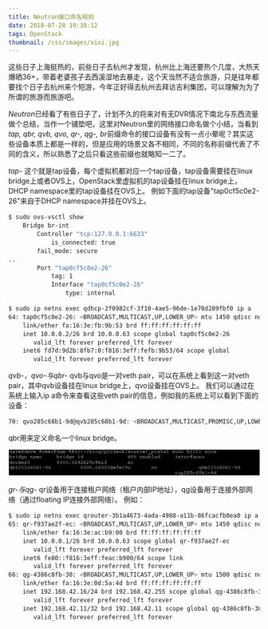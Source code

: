 ```yaml
---
title: Neutron接口命名规则
date: 2018-07-28 19:38:12
tags: OpenStack
thumbnail: /css/images/xixi.jpg
---
```


这些日子上海挺热的，前些日子去杭州才发现，杭州比上海还要热个几度，大热天爆晒36+，带着老婆孩子去西溪湿地去暴走，这个天当然不适合旅游，只是往年都要找个日子去杭州来个短游，今年正好得去杭州去拜访吉利集团，可以理解为为了所谓的旅游而旅游吧。


*Neutron*已经看了有些日子了，计划不久的将来对有无DVR情况下南北与东西流量做个总结，当作一个铺垫吧，这里对Neutron里的网络接口命名做个小结，当看到*tap, qbr, qvb, qvo, qr-, qg-, br*前缀命令的接口设备有没有一点小晕呢？其实这些设备本质上都是一样的，但是应用的场景又各不相同，不同的名称前缀代表了不同的含义，所以熟悉了之后只看这些前缀也就略知一二了。


*tap-*
这个就是tap设备，每个虚拟机都对应一个tap设备，tap设备需要挂在linux bridge上或者OVS上，OpenStack里虚拟机的tap设备挂在linux bridge上，DHCP namespace里的tap设备挂在OVS上。
例如下面的tap设备"tap0cf5c0e2-26"来自于DHCP namespace并挂在OVS上。
``` bash
$ sudo ovs-vsctl show
    Bridge br-int
        Controller "tcp:127.0.0.1:6633"
            is_connected: true
        fail_mode: secure
..
        Port "tap0cf5c0e2-26"
            tag: 1
            Interface "tap0cf5c0e2-26"
                type: internal

```


``` bash
$ sudo ip netns exec qdhcp-2f0982cf-3f10-4ae5-96de-1e70d289fbf0 ip a
64: tap0cf5c0e2-26: <BROADCAST,MULTICAST,UP,LOWER_UP> mtu 1450 qdisc noqueue state UNKNOWN group default qlen 1000
    link/ether fa:16:3e:fb:9b:53 brd ff:ff:ff:ff:ff:ff
    inet 10.0.0.2/26 brd 10.0.0.63 scope global tap0cf5c0e2-26
       valid_lft forever preferred_lft forever
    inet6 fd7d:9d2b:8fb7:0:f816:3eff:fefb:9b53/64 scope global
       valid_lft forever preferred_lft forever
```


*qvb-*，*qvo-*与*qbr-*
qvb与qvo是一对veth pair，可以在系统上看到这一对veth pair，其中qvb设备挂在linux bridge上，qvo设备挂在OVS上。
我们可以通过在系统上输入ip a命令来查看这些veth pair的信息，例如我的系统上可以看到下面的设备：
``` bash
70: qvo285c68b1-9d@qvb285c68b1-9d: <BROADCAST,MULTICAST,PROMISC,UP,LOWER_UP> mtu 1450 qdisc noqueue master ovs-system state UP group default qlen 1000
```

qbr用来定义命名一个linux bridge。

![](https://github.com/chendave/chendave.github.io/raw/master/css/images/linux-bridge.png "")

*gr-*与*qg-*
qr设备用于连接租户网络（租户内部IP地址），qg设备用于连接外部网络（通过floating IP连接外部网络）。
例如：
``` bash
$ sudo ip netns exec qrouter-3b1a4673-4ada-4988-a11b-86fcacfb0ea0 ip a
65: qr-f937ae2f-ec: <BROADCAST,MULTICAST,UP,LOWER_UP> mtu 1450 qdisc noqueue state UNKNOWN group default qlen 1000
    link/ether fa:16:3e:ac:b9:00 brd ff:ff:ff:ff:ff:ff
    inet 10.0.0.1/26 brd 10.0.0.63 scope global qr-f937ae2f-ec
       valid_lft forever preferred_lft forever
    inet6 fe80::f816:3eff:feac:b900/64 scope link
       valid_lft forever preferred_lft forever
66: qg-4386c8fb-38: <BROADCAST,MULTICAST,UP,LOWER_UP> mtu 1500 qdisc noqueue state UNKNOWN group default qlen 1000
    link/ether fa:16:3e:0d:5a:4d brd ff:ff:ff:ff:ff:ff
    inet 192.168.42.16/24 brd 192.168.42.255 scope global qg-4386c8fb-38
       valid_lft forever preferred_lft forever
    inet 192.168.42.11/32 brd 192.168.42.11 scope global qg-4386c8fb-38
       valid_lft forever preferred_lft forever
```


